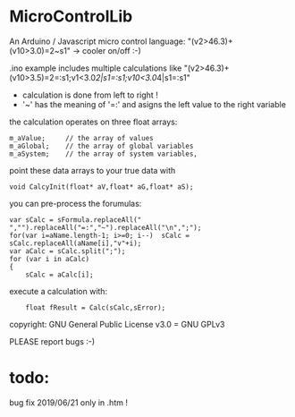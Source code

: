# MicroControlLib
An Arduino / Javascript micro control language: "(v2>46.3)+(v10>3.0)=2~s1" -> cooler on/off :-)

.ino example includes multiple calculations like "(v2>46.3)+(v10>3.5)=2=:s1;v1<3.0*2|s1=:s1;v10<3.0*4|s1=:s1"

* calculation is done from left to right !  
* '~' has the meaning of '=:' and asigns the left value to the right variable

the calculation operates on three float arrays:  

    m_aValue;     // the array of values  
    m_aGlobal;    // the array of global variables  
    m_aSystem;    // the array of system variables,  

point these data arrays to your true data with  

    void CalcyInit(float* aV,float* aG,float* aS);

you can pre-process the forumulas:

    var sCalc = sFormula.replaceAll(" ","").replaceAll("=:","~").replaceAll("\n",";");
    for(var i=aName.length-1; i>=0; i--)  sCalc = sCalc.replaceAll(aName[i],"v"+i);
    var aCalc = sCalc.split(";");
    for (var i in aCalc)
    {
        sCalc = aCalc[i];
    

execute a calculation with:  

        float fResult = Calc(sCalc,sError);


copyright: GNU General Public License v3.0 = GNU GPLv3

PLEASE report bugs :-)

# todo:
bug fix 2019/06/21 only in .htm !
